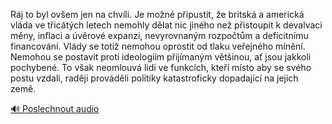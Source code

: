 
Ráj to byl ovšem jen na chvíli. Je možné připustit, že britská a americká vláda ve třicátých letech nemohly dělat nic jiného než přistoupit k devalvaci měny, inflaci a úvěrové expanzi, nevyrovnaným rozpočtům a deficitnímu financování. Vlády se totiž nemohou oprostit od tlaku veřejného mínění. Nemohou se postavit proti ideologiím přijímaným většinou, ať jsou jakkoli pochybené. To však neomlouvá lidi ve funkcích, kteří místo aby se svého postu vzdali, raději prováděli politiky katastroficky dopadající na jejich země.

[🔊 Poslechnout audio](/data/7-paragraphs/audio/chapter_156/para_003-Rj-to-byl-ovem-jen-na-chvli-Je-mon-pipustit.mp3)
